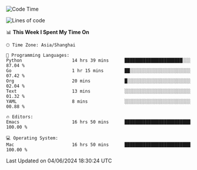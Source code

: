 <!--START_SECTION:waka-->
![Code Time](http://img.shields.io/badge/Code%20Time-1%2C989%20hrs%204%20mins-blue)

![Lines of code](https://img.shields.io/badge/From%20Hello%20World%20I%27ve%20Written-308.1%20thousand%20lines%20of%20code-blue)

📊 **This Week I Spent My Time On** 

```text
🕑︎ Time Zone: Asia/Shanghai

💬 Programming Languages: 
Python                   14 hrs 39 mins      ██████████████████████░░░   87.04 % 
Go                       1 hr 15 mins        ██░░░░░░░░░░░░░░░░░░░░░░░   07.42 % 
Org                      20 mins             █░░░░░░░░░░░░░░░░░░░░░░░░   02.04 % 
Text                     13 mins             ░░░░░░░░░░░░░░░░░░░░░░░░░   01.32 % 
YAML                     8 mins              ░░░░░░░░░░░░░░░░░░░░░░░░░   00.88 % 

🔥 Editors: 
Emacs                    16 hrs 50 mins      █████████████████████████   100.00 % 

💻 Operating System: 
Mac                      16 hrs 50 mins      █████████████████████████   100.00 % 
```


 Last Updated on 04/06/2024 18:30:24 UTC
<!--END_SECTION:waka-->

